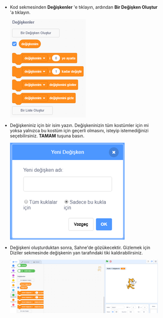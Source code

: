 + Kod sekmesinden **Değişkenler** 'e tıklayın, ardından **Bir Değişken Oluştur** 'a tıklayın.
    
    ![Değişken blokları](images/data-blocks.png)

+ Değişkeniniz için bir isim yazın. Değişkeninizin tüm kostümler için mi yoksa yalnızca bu kostüm için geçerli olmasını, isteyip istemediğinizi seçebilirsiniz. **TAMAM** tuşuna basın.
    
    ![Değişken oluşturun](images/create-variable.png)

+ Değişkeni oluşturduktan sonra, Sahne'de gözükecektir. Gizlemek için Diziler sekmesinde değişkenin yan tarafındaki tiki kaldırabilirsiniz.
    
    ![Sahnedeki değişken](images/variable-show.png)